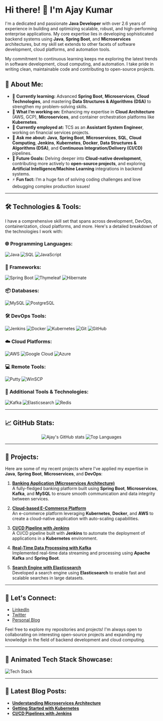 # Hi there! 👋 I'm Ajay Kumar

I'm a dedicated and passionate **Java Developer** with over 2.6 years of experience in building and optimizing scalable, robust, and high-performing enterprise applications. My core expertise lies in developing sophisticated backend systems using **Java**, **Spring Boot**, and **Microservices** architectures, but my skill set extends to other facets of software development, cloud platforms, and automation tools.

My commitment to continuous learning keeps me exploring the latest trends in software development, cloud computing, and automation. I take pride in writing clean, maintainable code and contributing to open-source projects.

## 🌟 About Me:
- 🌱 **Currently learning:** Advanced **Spring Boot**, **Microservices**, **Cloud Technologies**, and mastering **Data Structures & Algorithms (DSA)** to strengthen my problem-solving skills.
- 🔭 **What I’m working on:** Enhancing my expertise in **Cloud Architecture** (AWS, GCP), **Microservices**, and container orchestration platforms like **Kubernetes**.
- 💼 **Currently employed at:** TCS as an **Assistant System Engineer**, working on financial services projects.
- 💬 **Ask me about:** **Java**, **Spring Boot**, **Microservices**, **SQL**, **Cloud Computing**, **Jenkins**, **Kubernetes**, **Docker**, **Data Structures & Algorithms (DSA)**, and **Continuous Integration/Delivery (CI/CD)** pipelines.
- 🚀 **Future Goals:** Delving deeper into **Cloud-native development**, contributing more actively to **open-source projects**, and exploring **Artificial Intelligence/Machine Learning** integrations in backend systems.
- ⚡ **Fun fact:** I’m a huge fan of solving coding challenges and love debugging complex production issues!

---

## 🛠️ Technologies & Tools:
I have a comprehensive skill set that spans across development, DevOps, containerization, cloud platforms, and more. Here's a detailed breakdown of the technologies I work with:

### 🌐 **Programming Languages**:
<p align="left">
  <img src="https://img.shields.io/badge/Java-%23ED8B00.svg?style=for-the-badge&logo=java&logoColor=white" alt="Java"/>
  <img src="https://img.shields.io/badge/SQL-%23476DB8.svg?style=for-the-badge&logo=postgresql&logoColor=white" alt="SQL"/>
  <img src="https://img.shields.io/badge/Javascript-%23F7DF1E.svg?style=for-the-badge&logo=javascript&logoColor=black" alt="JavaScript"/>
</p>

### 🚀 **Frameworks**:
<p align="left">
  <img src="https://img.shields.io/badge/Spring_Boot-%236DB33F.svg?style=for-the-badge&logo=spring-boot&logoColor=white" alt="Spring Boot"/>
  <img src="https://img.shields.io/badge/Thymeleaf-%230050B5.svg?style=for-the-badge&logo=thymeleaf&logoColor=white" alt="Thymeleaf"/>
  <img src="https://img.shields.io/badge/Hibernate-%232D2D2D.svg?style=for-the-badge&logo=hibernate&logoColor=white" alt="Hibernate"/>
</p>

### 📦 **Databases**:
<p align="left">
  <img src="https://img.shields.io/badge/MySQL-%234479A1.svg?style=for-the-badge&logo=mysql&logoColor=white" alt="MySQL"/>
  <img src="https://img.shields.io/badge/PostgreSQL-%23476DB8.svg?style=for-the-badge&logo=postgresql&logoColor=white" alt="PostgreSQL"/>
</p>

### 🛠️ **DevOps Tools**:
<p align="left">
  <img src="https://img.shields.io/badge/Jenkins-%23D24939.svg?style=for-the-badge&logo=jenkins&logoColor=white" alt="Jenkins"/>
  <img src="https://img.shields.io/badge/Docker-%232496ED.svg?style=for-the-badge&logo=docker&logoColor=white" alt="Docker"/>
  <img src="https://img.shields.io/badge/Kubernetes-%23326CE5.svg?style=for-the-badge&logo=kubernetes&logoColor=white" alt="Kubernetes"/>
  <img src="https://img.shields.io/badge/Git-%23F05033.svg?style=for-the-badge&logo=git&logoColor=white" alt="Git"/>
  <img src="https://img.shields.io/badge/GitHub-%23181717.svg?style=for-the-badge&logo=github&logoColor=white" alt="GitHub"/>
</p>

### ☁️ **Cloud Platforms**:
<p align="left">
  <img src="https://img.shields.io/badge/AWS-%23232F3E.svg?style=for-the-badge&logo=amazon-aws&logoColor=white" alt="AWS"/>
  <img src="https://img.shields.io/badge/GCP-%234285F4.svg?style=for-the-badge&logo=google-cloud&logoColor=white" alt="Google Cloud"/>
  <img src="https://img.shields.io/badge/Azure-%230078D4.svg?style=for-the-badge&logo=microsoft-azure&logoColor=white" alt="Azure"/>
</p>

### 💻 **Remote Tools**:
<p align="left">
  <img src="https://img.shields.io/badge/Putty-%233278C6.svg?style=for-the-badge&logo=putty&logoColor=white" alt="Putty"/>
  <img src="https://img.shields.io/badge/WinSCP-%230A2FDD.svg?style=for-the-badge&logo=winscp&logoColor=white" alt="WinSCP"/>
</p>

### 🌟 **Additional Tools & Technologies**:
<p align="left">
  <img src="https://img.shields.io/badge/Apache_Kafka-%23000000.svg?style=for-the-badge&logo=apache-kafka&logoColor=white" alt="Kafka"/>
  <img src="https://img.shields.io/badge/Elasticsearch-%2300ACED.svg?style=for-the-badge&logo=elasticsearch&logoColor=white" alt="Elasticsearch"/>
  <img src="https://img.shields.io/badge/Redis-%23D82C20.svg?style=for-the-badge&logo=redis&logoColor=white" alt="Redis"/>
</p>

---

## 📈 GitHub Stats:
<p align="center">
  <img src="https://github-readme-stats.vercel.app/api?username=AjayKumar&show_icons=true&theme=radical" alt="Ajay's GitHub stats" />
  <img src="https://github-readme-stats.vercel.app/api/top-langs/?username=AjayKumar&layout=compact&theme=radical" alt="Top Languages" />
</p>

---

## 🚀 Projects:
Here are some of my recent projects where I've applied my expertise in **Java**, **Spring Boot**, **Microservices**, and **DevOps**:

1. **[Banking Application (Microservices Architecture)](https://github.com/AjayKumar/banking-app)**  
   A fully-fledged banking platform built using **Spring Boot**, **Microservices**, **Kafka**, and **MySQL** to ensure smooth communication and data integrity between services.

2. **[Cloud-based E-Commerce Platform](https://github.com/AjayKumar/ecommerce-platform)**  
   An e-commerce platform leveraging **Kubernetes**, **Docker**, and **AWS** to create a cloud-native application with auto-scaling capabilities.

3. **[CI/CD Pipeline with Jenkins](https://github.com/AjayKumar/ci-cd-pipeline)**  
   A CI/CD pipeline built with **Jenkins** to automate the deployment of applications in a **Kubernetes** environment.

4. **[Real-Time Data Processing with Kafka](https://github.com/AjayKumar/real-time-data-processing)**  
   Implemented real-time data streaming and processing using **Apache Kafka** and **Spring Boot**.

5. **[Search Engine with Elasticsearch](https://github.com/AjayKumar/search-engine)**  
   Developed a search engine using **Elasticsearch** to enable fast and scalable searches in large datasets.

---

## 🔗 Let's Connect:
- [LinkedIn](https://www.linkedin.com/in/ajay-kumar/)
- [Twitter](https://twitter.com/ajaykumar)
- [Personal Blog](https://ajaykumar.dev/blog)

Feel free to explore my repositories and projects! I'm always open to collaborating on interesting open-source projects and expanding my knowledge in the field of backend development and cloud computing.

---

## 🌟 **Animated Tech Stack Showcase:**
![Tech Stack](https://media.giphy.com/media/3o6Zt6Z59w8rUoCflm/giphy.gif)

---

## 💬 **Latest Blog Posts:**
- **[Understanding Microservices Architecture](https://ajaykumar.dev/blog/microservices-architecture)**
- **[Getting Started with Kubernetes](https://ajaykumar.dev/blog/kubernetes-introduction)**
- **[CI/CD Pipelines with Jenkins](https://ajaykumar.dev/blog/ci-cd-jenkins)**


